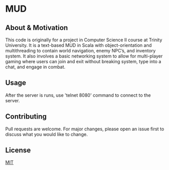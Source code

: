 # MUD

## About & Motivation

This code is originally for a project in Computer Science II course at Trinity University. It is a text-based MUD in
Scala with object-orientation and multithreading to contain world navigation, enemy NPC’s, and
inventory system. It also involves a basic networking system to allow for multi-player gaming where users can join and exit
without breaking system, type into a chat, and engage in combat.

## Usage

After the server is runs, use 'telnet <Ip Address of the server> 8080' command to connect to the server.

## Contributing

Pull requests are welcome. For major changes, please open an issue first to discuss what you would like to change.

## License

[MIT](https://choosealicense.com/licenses/mit/)